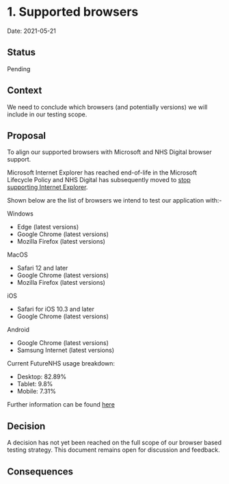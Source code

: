 # 1. Supported browsers

Date: 2021-05-21

## Status

Pending

## Context

We need to conclude which browsers (and potentially versions) we will include in our testing scope.

## Proposal

To align our supported browsers with  Microsoft and NHS Digital browser support.

Microsoft Internet Explorer has reached end-of-life in the Microsoft Lifecycle Policy and NHS Digital has subsequently moved to [stop supporting Internet Explorer](https://digital.nhs.uk/about-nhs-digital/standards-for-web-products/withdrawal-of-support-for-internet-explorer).

Shown below are the list of browsers we intend to test our application with:-

Windows

- Edge (latest versions)
- Google Chrome (latest versions) 
- Mozilla Firefox (latest versions) 

MacOS

- Safari 12 and later 
- Google Chrome (latest versions) 
- Mozilla Firefox (latest versions) 

iOS

- Safari for iOS 10.3 and later 
- Google Chrome (latest versions)

Android

- Google Chrome (latest versions)
- Samsung Internet (latest versions)

Current FutureNHS usage breakdown:

- Desktop: 82.89%
- Tablet: 9.8%
- Mobile: 7.31%

Further information can be found [here](../../testing/README.md)

## Decision

A decision has not yet been reached on the full scope of our browser based testing strategy.  This document remains open for discussion and feedback.

## Consequences

